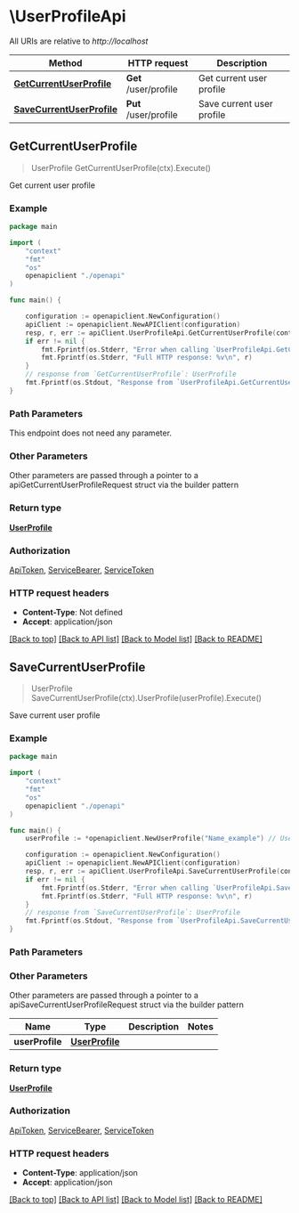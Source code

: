 # \UserProfileApi

All URIs are relative to *http://localhost*

Method | HTTP request | Description
------------- | ------------- | -------------
[**GetCurrentUserProfile**](UserProfileApi.md#GetCurrentUserProfile) | **Get** /user/profile | Get current user profile
[**SaveCurrentUserProfile**](UserProfileApi.md#SaveCurrentUserProfile) | **Put** /user/profile | Save current user profile



## GetCurrentUserProfile

> UserProfile GetCurrentUserProfile(ctx).Execute()

Get current user profile



### Example

```go
package main

import (
    "context"
    "fmt"
    "os"
    openapiclient "./openapi"
)

func main() {

    configuration := openapiclient.NewConfiguration()
    apiClient := openapiclient.NewAPIClient(configuration)
    resp, r, err := apiClient.UserProfileApi.GetCurrentUserProfile(context.Background()).Execute()
    if err != nil {
        fmt.Fprintf(os.Stderr, "Error when calling `UserProfileApi.GetCurrentUserProfile``: %v\n", err)
        fmt.Fprintf(os.Stderr, "Full HTTP response: %v\n", r)
    }
    // response from `GetCurrentUserProfile`: UserProfile
    fmt.Fprintf(os.Stdout, "Response from `UserProfileApi.GetCurrentUserProfile`: %v\n", resp)
}
```

### Path Parameters

This endpoint does not need any parameter.

### Other Parameters

Other parameters are passed through a pointer to a apiGetCurrentUserProfileRequest struct via the builder pattern


### Return type

[**UserProfile**](UserProfile.md)

### Authorization

[ApiToken](../README.md#ApiToken), [ServiceBearer](../README.md#ServiceBearer), [ServiceToken](../README.md#ServiceToken)

### HTTP request headers

- **Content-Type**: Not defined
- **Accept**: application/json

[[Back to top]](#) [[Back to API list]](../README.md#documentation-for-api-endpoints)
[[Back to Model list]](../README.md#documentation-for-models)
[[Back to README]](../README.md)


## SaveCurrentUserProfile

> UserProfile SaveCurrentUserProfile(ctx).UserProfile(userProfile).Execute()

Save current user profile



### Example

```go
package main

import (
    "context"
    "fmt"
    "os"
    openapiclient "./openapi"
)

func main() {
    userProfile := *openapiclient.NewUserProfile("Name_example") // UserProfile | 

    configuration := openapiclient.NewConfiguration()
    apiClient := openapiclient.NewAPIClient(configuration)
    resp, r, err := apiClient.UserProfileApi.SaveCurrentUserProfile(context.Background()).UserProfile(userProfile).Execute()
    if err != nil {
        fmt.Fprintf(os.Stderr, "Error when calling `UserProfileApi.SaveCurrentUserProfile``: %v\n", err)
        fmt.Fprintf(os.Stderr, "Full HTTP response: %v\n", r)
    }
    // response from `SaveCurrentUserProfile`: UserProfile
    fmt.Fprintf(os.Stdout, "Response from `UserProfileApi.SaveCurrentUserProfile`: %v\n", resp)
}
```

### Path Parameters



### Other Parameters

Other parameters are passed through a pointer to a apiSaveCurrentUserProfileRequest struct via the builder pattern


Name | Type | Description  | Notes
------------- | ------------- | ------------- | -------------
 **userProfile** | [**UserProfile**](UserProfile.md) |  | 

### Return type

[**UserProfile**](UserProfile.md)

### Authorization

[ApiToken](../README.md#ApiToken), [ServiceBearer](../README.md#ServiceBearer), [ServiceToken](../README.md#ServiceToken)

### HTTP request headers

- **Content-Type**: application/json
- **Accept**: application/json

[[Back to top]](#) [[Back to API list]](../README.md#documentation-for-api-endpoints)
[[Back to Model list]](../README.md#documentation-for-models)
[[Back to README]](../README.md)

